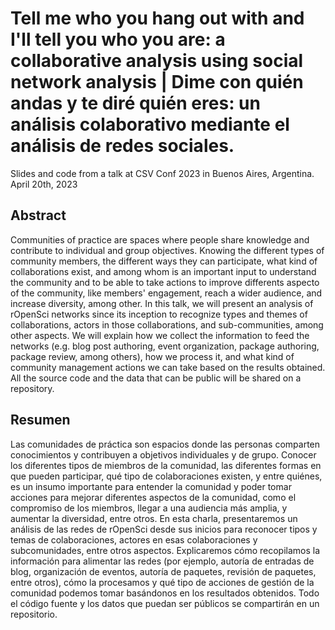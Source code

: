 # Tell me who you hang out with and I'll tell you who you are: a collaborative analysis using social network analysis | Dime con quién andas y te diré quién eres: un análisis colaborativo mediante el análisis de redes sociales.

Slides and code from a talk at CSV Conf 2023 in Buenos Aires, Argentina. April 20th, 2023


## Abstract 

Communities of practice are spaces where people share knowledge and contribute to individual and group objectives. Knowing the different types of community members, the different ways they can participate, what kind of collaborations exist, and among whom is an important input to understand the community and to be able to take actions to improve differents aspecto of the community, like members' engagement, reach a wider audience, and increase diversity, among other. In this talk, we will present an analysis of rOpenSci networks since its inception to recognize types and themes of collaborations, actors in those collaborations, and sub-communities, among other aspects. We will explain how we collect the information to feed the networks (e.g. blog post authoring, event organization, package authoring, package review, among others), how we process it, and what kind of community management actions we can take based on the results obtained. All the source code and the data that can be public will be shared on a repository.

## Resumen

Las comunidades de práctica son espacios donde las personas comparten conocimientos y contribuyen a objetivos individuales y de grupo. Conocer los diferentes tipos de miembros de la comunidad, las diferentes formas en que pueden participar, qué tipo de colaboraciones existen, y entre quiénes, es un insumo importante para entender la comunidad y poder tomar acciones para mejorar diferentes aspectos de la comunidad, como el compromiso de los miembros, llegar a una audiencia más amplia, y aumentar la diversidad, entre otros. En esta charla, presentaremos un análisis de las redes de rOpenSci desde sus inicios para reconocer tipos y temas de colaboraciones, actores en esas colaboraciones y subcomunidades, entre otros aspectos. Explicaremos cómo recopilamos la información para alimentar las redes (por ejemplo, autoría de entradas de blog, organización de eventos, autoría de paquetes, revisión de paquetes, entre otros), cómo la procesamos y qué tipo de acciones de gestión de la comunidad podemos tomar basándonos en los resultados obtenidos. Todo el código fuente y los datos que puedan ser públicos se compartirán en un repositorio.
